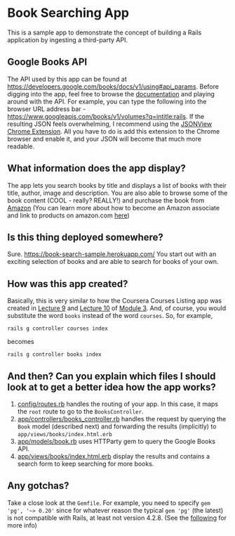 # Book Searching App

This is a sample app to demonstrate the concept of building a Rails application by ingesting a third-party API.

## Google Books API

The API used by this app can be found at <https://developers.google.com/books/docs/v1/using#api_params>. Before digging into the app, feel free to browse the [documentation](https://developers.google.com/books/docs/v1/using#PerformingSearch) and playing around with the API. For example, you can type the following into the browser URL address bar - <https://www.googleapis.com/books/v1/volumes?q=intitle:rails>. If the resulting JSON feels overwhelming, I recommend using the [JSONView Chrome Extension](https://chrome.google.com/webstore/detail/jsonview/chklaanhfefbnpoihckbnefhakgolnmc?hl=en). All you have to do is add this extension to the Chrome browser and enable it, and your JSON will become that much more readable.

## What information does the app display?

The app lets you search books by title and displays a list of books with their title, author, image and description. You are also able to browse some of the book content (COOL - really? REALLY!) and purchase the book from [Amazon](https://www.amazon.com) (You can learn more about how to become an Amazon associate and link to products on amazon.com [here](https://affiliate-program.amazon.com/))

## Is this thing deployed somewhere?

Sure. <https://book-search-sample.herokuapp.com/> You start out with an exciting selection of books and are able to search for books of your own. 

## How was this app created?

Basically, this is very similar to how the Coursera Courses Listing app was created in [Lecture 9](https://github.com/jhu-ep-coursera/fullstack-course1-module3/blob/master/Slides/Lecture9.pdf) and [Lecture 10](https://github.com/jhu-ep-coursera/fullstack-course1-module3/blob/master/Slides/Lecture10.pdf) of [Module 3](https://github.com/jhu-ep-coursera/fullstack-course1-module3). And, of course, you would substitute the word `books` instead of the word `courses`. So, for example,

`rails g controller courses index`

becomes

`rails g controller books index`

## And then? Can you explain which files I should look at to get a better idea how the app works?

1. [config/routes.rb](https://github.com/jhu-ep-coursera/book-searchy/blob/master/config/routes.rb) handles the routing of your app. In this case, it maps the `root` route to go to the `BooksController`.
2. [app/controllers/books_controller.rb](https://github.com/jhu-ep-coursera/book-searchy/blob/master/app/controllers/books_controller.rb) handles the request by querying the `Book` model (described next) and forwarding the results (implicitly) to `app/views/books/index.html.erb`
3. [app/models/book.rb](https://github.com/jhu-ep-coursera/book-searchy/blob/master/app/models/book.rb) uses HTTParty gem to query the Google Books API.
4. [app/views/books/index.html.erb](https://github.com/jhu-ep-coursera/book-searchy/blob/master/app/views/books/index.html.erb) display the results and contains a search form to keep searching for more books.

## Any gotchas?

Take a close look at the `Gemfile`. For example, you need to specify `gem 'pg', '~> 0.20'` since for whatever reason the typical `gem 'pg'` (the latest) is not compatible with Rails, at least not version 4.2.8. (See the [following](https://stackoverflow.com/a/48265234/908842) for more info)